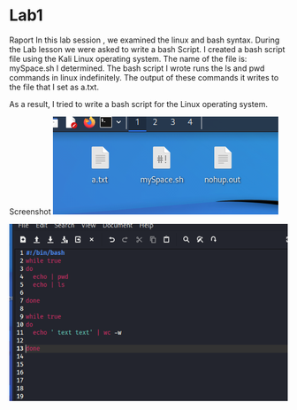  # Lab1
 
 
 Raport 
 In this lab session , we examined the linux and bash syntax. During the Lab lesson we were asked to write a bash Script. I created a bash script file using the Kali Linux operating system. The name of the file is: mySpace.sh I determined. The bash script I wrote runs the ls and pwd commands in linux indefinitely. The output of these commands it writes to the file that I set as a.txt.
 
 As a result, I tried to write a bash script for the Linux operating system.
 
 
 Screenshot
 ![alt text](https://github.com/mfurkan60/CENG-3544-Network-Securty-Labs-Codes/blob/main/Lab-1/Linux-Desktop.png?raw=true)



 ![alt text](https://github.com/mfurkan60/CENG-3544-Network-Securty-Labs-Codes/blob/main/Lab-1/Code.png?raw=true)
 
